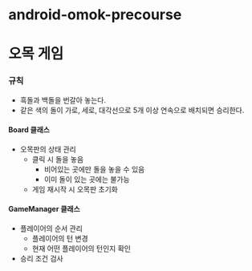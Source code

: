 # android-omok-precourse
# 오목 게임
### 규칙
- 흑돌과 백돌을 번갈아 놓는다.
- 같은 색의 돌이 가로, 세로, 대각선으로 5개 이상 연속으로 배치되면 승리한다.

#### Board 클래스
- 오목판의 상태 관리
    - 클릭 시 돌을 놓음
      - 비어있는 곳에만 돌을 놓을 수 있음
      - 이미 돌이 있는 곳에는 불가능
    - 게임 재시작 시 오목판 초기화
#### GameManager 클래스
- 플레이어의 순서 관리
  - 플레이어의 턴 변경
  - 현재 어떤 플레이어의 턴인지 확인
- 승리 조건 검사